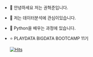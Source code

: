 
- 👋 안녕하세요 저는 권혁준입니다.
- 👀 저는 데이터분석에 관심이있습니다.
- 🐍 Python을 배우는 과정에 있습니다.
- ⭐ PLAYDATA BIGDATA BOOTCAMP 11기

  [![Hits](https://hits.seeyoufarm.com/api/count/incr/badge.svg?url=https%3A%2F%2Fgithub.com%2Frnjsgur5718&count_bg=%2379C83D&title_bg=%23555555&icon=&icon_color=%23E7E7E7&title=hits&edge_flat=false)](https://hits.seeyoufarm.com)
<!---
Hanecorin/Hanecorin is a ✨ special ✨ repository because its `README.md` (this file) appears on your GitHub profile.
You can click the Preview link to take a look at your changes.
--->
